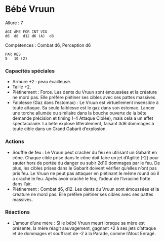 # Bébé Vruun

Allure : 7

	AGI	ÂME	FOR	INT	VIG
	d6	d8	d12	d6 (A)	d8

Compétences : Combat d6, Perception d6

	PAR	RES
	5	10 (2)

### Capacités spéciales
- Armure +2 : peau écailleuse.
- Taille +2.
- Piétinement : Force. Les dents du Vruun sont émoussées et la créature ne mord pas. Elle préfère piétiner ses cibles avec ses pattes massives.
- Faiblesse (Gaz dans l’estomac) : Le Vruun est virtuellement insensible à toute attaque. Sa seule faiblesse est le gaz dans son estomac. Lancer une torche allumée ou similaire dans la bouche ouverte de la bête demande précision et timing (-4 Attaque Ciblée), mais cela a un effet spectaculaire. La bête explose littéralement, faisant 3d6 dommages à toute cible dans un Grand Gabarit d’explosion.

### Actions
- Souffle de feu : Le Vruun peut cracher du feu en utilisant un Gabarit en cône. Chaque cible prise dans le cône doit faire un jet d’Agilité (-2) pour sauter hors de portée du danger ou subir 2d10 dommages par le feu. De plus, les cibles prises dans le Gabarit doivent vérifier qu’elles n’ont pas pris feu. Le Vruun ne peut pas attaquer en piétinant le même round où il a craché le feu. Après avoir craché le feu, l’odeur de l’Ivracine flotte dans l’air.
- Piétinement : Combat d6, d12. Les dents du Vruun sont émoussées et la créature ne mord pas. Elle préfère piétiner ses cibles avec ses pattes massives.

### Réactions
- L’amour d’une mère : Si le bébé Vruun meurt lorsque sa mère est présente, la mère réagit sauvagement, gagnant +2 à ses jets d’attaque et de dommages et souffrant de -2 à la Parade, comme l’Atout Enragé.
